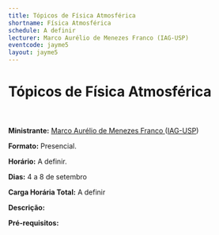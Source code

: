 ```yaml
---
title: Tópicos de Física Atmosférica
shortname: Física Atmosférica
schedule: A definir
lecturer: Marco Aurélio de Menezes Franco (IAG-USP)
eventcode: jayme5
layout: jayme5
---
```

# Tópicos de Física Atmosférica <br><br>

**Ministrante:** [Marco Aurélio de Menezes Franco ](http://lattes.cnpq.br/4378847535126616) ([IAG-USP](https://www.iag.usp.br/))

**Formato:** Presencial.

**Horário:** A definir.

**Dias:** 4 a 8 de setembro 

**Carga Horária Total:** A definir

**Descrição:** 

**Pré-requisitos:** 
